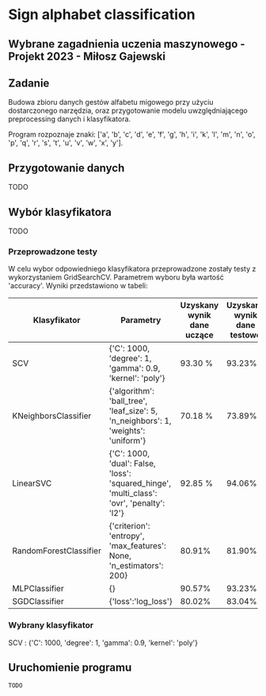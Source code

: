 # Sign alphabet classification
## Wybrane zagadnienia uczenia maszynowego - Projekt 2023 - Miłosz Gajewski
## Zadanie
Budowa zbioru danych gestów alfabetu migowego przy użyciu dostarczonego narzędzia, 
oraz przygotowanie modelu uwzględniającego preprocessing danych i klasyfikatora.

Program rozpoznaje znaki: ['a', 'b', 'c', 'd', 'e', 'f', 'g', 'h', 'i', 'k', 'l', 'm', 'n', 'o', 'p', 'q', 'r', 's', 't', 'u', 'v', 'w', 'x', 'y'].
## Przygotowanie danych
TODO
## Wybór klasyfikatora
TODO
### Przeprowadzone testy
W celu wybor odpowiedniego klasyfikatora przeprowadzone zostały testy z wykorzystaniem GridSearchCV. Parametrem wyboru była wartość 'accuracy'. Wyniki przedstawiono w tabeli:

| Klasyfikator           | Parametry                                                                                  | Uzyskany wynik <br/> dane uczące | Uzyskany wynik <br/> dane testowe |
|------------------------|--------------------------------------------------------------------------------------------|----------------------------------|-----------------------------------|
| SCV                    | {'C': 1000, 'degree': 1, 'gamma': 0.9, 'kernel': 'poly'}                                   | 93.30 %                          | 93.23%                            |
| KNeighborsClassifier   | {'algorithm': 'ball_tree', 'leaf_size': 5, 'n_neighbors': 1, 'weights': 'uniform'}         | 70.18 %                          | 73.89%                            |
| LinearSVC              | {'C': 1000, 'dual': False, 'loss': 'squared_hinge', 'multi_class': 'ovr', 'penalty': 'l2'} | 92.85 %                          | 94.06%                            |
| RandomForestClassifier | {'criterion': 'entropy', 'max_features': None, 'n_estimators': 200}                        | 80.91%                           | 81.90%                            |
| MLPClassifier          | {}                                                                                         | 90.57%                           | 93.23%                            |
| SGDClassifier          | {'loss':'log_loss'}                                                                        | 80.02%                           | 83.04%                            |
### Wybrany klasyfikator
SCV : {'C': 1000, 'degree': 1, 'gamma': 0.9, 'kernel': 'poly'}
## Uruchomienie programu
```console
TODO
```
